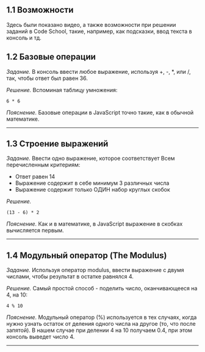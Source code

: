 ## 1.1 Возможности

Здесь были показано видео, а также возможности при решении заданий в Code School, такие, например, как подсказки, ввод текста в консоль и тд.

## 1.2 Базовые операции

_Задание._
В консоль ввести любое выражение, используя +, -, *, или /, так, чтобы ответ был равен 36.

_Решение._
Вспоминая таблицу умножения:
```
6 * 6
```

_Пояснение._
Базовые операции в JavaScript точно такие, как в обычной математике. 

---

## 1.3 Строение выражений

_Задание._
Ввести одно выражение, которое соответствует Всем перечисленным критериям:
  * Ответ равен 14
  * Выражение содержит в себе минимум 3 различных числа
  * Выражение содержит только ОДИН набор круглых скобок 

_Решение._
```
(13 - 6) * 2
```

_Пояснение._
Как и в математике, в JavaScript выражение в скобках вычисляется первым.

---

## 1.4 Модульный оператор (The Modulus)

_Задание._
Используя оператор modulus, ввести выражение с двумя числами, чтобы результат в остатке равнялся 4.

_Решение._
Самый простой способ - поделить число, оканчивающееся на 4, на 10:
```
4 % 10
```

_Пояснение._
Модульный оператор (%) используется в тех случаях, когда нужно узнать остаток от деления одного числа на другое (то, что после запятой). В нашем случае при делении 4 на 10 получаем 0.4, при этом консоль выведет число 4.

---


